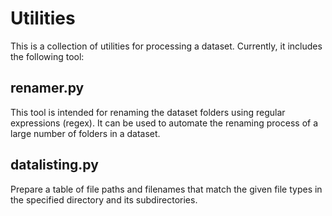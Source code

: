 # Utilities
This is a collection of utilities for processing a dataset. Currently, it includes the following tool:

## renamer.py
This tool is intended for renaming the dataset folders using regular expressions (regex). It can be used to automate the renaming process of a large number of folders in a dataset.

## datalisting.py
Prepare a table of file paths and filenames that match the given file types in the specified directory and its subdirectories.

